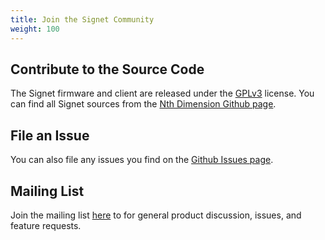 ```yaml
---
title: Join the Signet Community
weight: 100
---
```


## Contribute to the Source Code

The Signet firmware and client are released under the [GPLv3](https://www.gnu.org/licenses/gpl.txt) license. You can find all Signet sources from the [Nth Dimension Github page](https://www.github.com/nthdimtech).

## File an Issue

You can also file any issues you find on the [Github Issues page](https://github.com/nthdimtech/nthdimtech-site/issues).

## Mailing List

Join the mailing list [here](https://lists.nthdimtech.com/listinfo/signet-discuss) to for general product discussion, issues, and feature requests.

